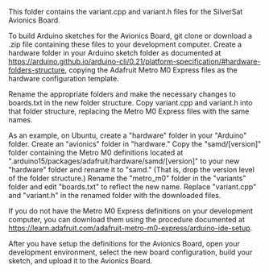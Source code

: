 This folder contains the variant.cpp and variant.h files for the SilverSat Avionics Board. 

To build Arduino sketches for the Avionics Board, git clone or download a .zip file containing these files to your development computer. 
Create a hardware folder in your Arduino sketch folder as documented 
at https://arduino.github.io/arduino-cli/0.21/platform-specification/#hardware-folders-structure, copying the Adafruit Metro M0 Express
files as the hardware configuration template.

Rename the appropriate folders and make the necessary changes to boards.txt in the new folder structure. Copy variant.cpp and variant.h
into that folder structure, replacing the Metro M0 Express files with the same names.

As an example, on Ubuntu, create a "hardware" folder in your "Arduino" folder. Create an "avionics" folder in "hardware."
Copy the "samd/[version]" folder containing the Metro M0 definitions located at ".arduino15/packages/adafruit/hardware/samd/[version]" to 
your new "hardware" folder and rename it to "samd." (That is, drop the version level of the folder structure.) Rename the "metro_m0" folder in the 
"variants" folder and edit "boards.txt" to reflect the new name. Replace "variant.cpp" and "variant.h" in the renamed folder with the
downloaded files.

If you do not have the Metro M0 Express definitions on your development computer, you can download them using the procedure
documented at https://learn.adafruit.com/adafruit-metro-m0-express/arduino-ide-setup.

After you have setup the definitions for the Avionics Board, open your development environment, select the new board configuration, 
build your sketch, and upload it to the Avionics Board.